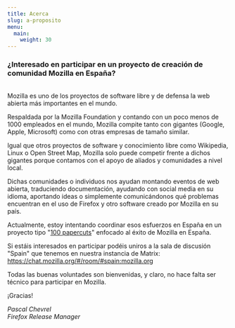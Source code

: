 ```yaml
---
title: Acerca
slug: a-proposito
menu:
  main:
    weight: 30
---
```


### ¿Interesado en participar en un proyecto de creación de comunidad Mozilla en España?
<br>
Mozilla es uno de los proyectos de software libre y de defensa la web abierta más importantes en el mundo.

Respaldada por la Mozilla Foundation y contando con un poco menos de 1000 empleados en el mundo, Mozilla compite tanto con gigantes (Google, Apple, Microsoft) como con otras empresas de tamaño similar.

Igual que otros proyectos de software y conocimiento libre como Wikipedia, Linux o Open Street Map, Mozilla solo puede competir frente a dichos gigantes porque contamos con el apoyo de aliados y comunidades a nivel local.

Dichas comunidades o individuos nos ayudan montando eventos de web abierta, traduciendo documentación, ayudando con social media en su idioma, aportando ideas o simplemente comunicándonos qué problemas encuentran en el uso de Firefox y otro software creado por Mozilla en su país.

Actualmente, estoy intentando coordinar esos esfuerzos en España en un proyecto tipo "[100 papercuts](https://en.wikipedia.org/wiki/Paper_cut_bug)" enfocado al éxito de Mozilla en España.

Si estáis interesados en participar podéis uniros a la sala de discusión "Spain" que tenemos en nuestra instancia de Matrix: https://chat.mozilla.org/#/room/#spain:mozilla.org

Todas las buenas voluntades son bienvenidas, y claro, no hace falta ser técnico para participar en Mozilla.

¡Gracias!

*Pascal Chevrel*<br>
*Firefox Release Manager*